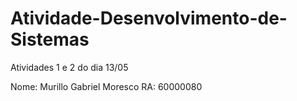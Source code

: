 # Atividade-Desenvolvimento-de-Sistemas
 Atividades 1 e 2 do dia 13/05

Nome: Murillo Gabriel Moresco
RA: 60000080
